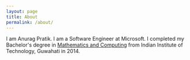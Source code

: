 ```yaml
---
layout: page
title: About
permalink: /about/
---
```


I am Anurag Pratik. I am a Software Engineer at Microsoft. I completed my Bachelor's degree in [Mathematics and Computing](https://www.iitg.ernet.in/maths/acads/about_btech.php) from Indian Institute of Technology, Guwahati in 2014.
